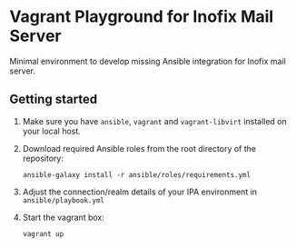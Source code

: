 # Vagrant Playground for Inofix Mail Server

Minimal environment to develop missing Ansible integration for Inofix mail server.

## Getting started

1. Make sure you have `ansible`, `vagrant` and `vagrant-libvirt` installed on your local host.

2. Download required Ansible roles from the root directory of the repository:

   ```
   ansible-galaxy install -r ansible/roles/requirements.yml
   ```

3. Adjust the connection/realm details of your IPA environment in `ansible/playbook.yml`

4. Start the vagrant box:
   ```
   vagrant up
   ```

